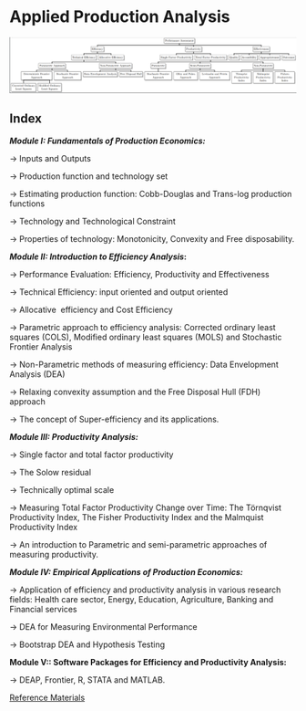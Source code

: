 # Applied Production Analysis

![image.png](image.png)

## Index

***Module I: Fundamentals of Production Economics:***

→ Inputs and Outputs

→ Production function and technology set

→ Estimating production function: Cobb-Douglas and Trans-log production functions

→ Technology and Technological Constraint

→ Properties of technology: Monotonicity, Convexity and Free disposability.

***Module II: Introduction to Efficiency Analysis*:**

→ Performance Evaluation: Efficiency, Productivity and Effectiveness

→ Technical Efficiency: input oriented and output oriented

→ Allocative  efficiency and Cost Efficiency

→ Parametric approach to efficiency analysis: Corrected ordinary least squares (COLS), Modified ordinary least squares (MOLS) and Stochastic Frontier Analysis

→ Non-Parametric methods of measuring efficiency: Data Envelopment Analysis (DEA) 

→ Relaxing convexity assumption and the Free Disposal Hull (FDH) approach

→ The concept of Super-efficiency and its applications.

***Module III: Productivity Analysis:***

→ Single factor and total factor productivity

→ The Solow residual

→ Technically optimal scale

→ Measuring Total Factor Productivity Change over Time: The Törnqvist Productivity Index, The Fisher Productivity Index and the Malmquist Productivity Index

→ An introduction to Parametric and semi-parametric approaches of measuring productivity.

***Module IV: Empirical Applications of Production Economics:***

→ Application of efficiency and productivity analysis in various research fields: Health care sector, Energy, Education, Agriculture, Banking and Financial services

→ DEA for Measuring Environmental Performance

→ Bootstrap DEA and Hypothesis Testing

**Module V:: Software Packages for Efficiency and Productivity Analysis:**

→ DEAP, Frontier, R, STATA and MATLAB.

[Reference Materials](Reference-Materials-1942a432a5158089ae71f25f5d182334.md)

##
